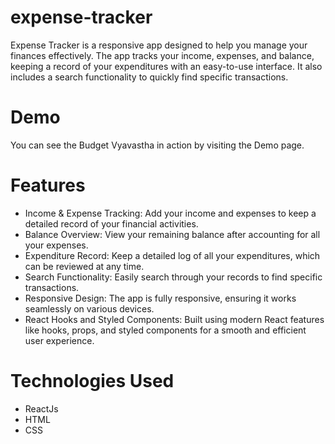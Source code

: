 # expense-tracker
Expense Tracker is a responsive app designed to help you manage your finances effectively. The app tracks your income, expenses, and balance, keeping a record of your expenditures with an easy-to-use interface. It also includes a search functionality to quickly find specific transactions.

# Demo
You can see the Budget Vyavastha in action by visiting the Demo page.

# Features
- Income & Expense Tracking: Add your income and expenses to keep a detailed record of your financial activities.
- Balance Overview: View your remaining balance after accounting for all your expenses.
- Expenditure Record: Keep a detailed log of all your expenditures, which can be reviewed at any time.
- Search Functionality: Easily search through your records to find specific transactions.
- Responsive Design: The app is fully responsive, ensuring it works seamlessly on various devices.
- React Hooks and Styled Components: Built using modern React features like hooks, props, and styled components for a smooth and efficient user experience.

# Technologies Used
- ReactJs
- HTML
- CSS
